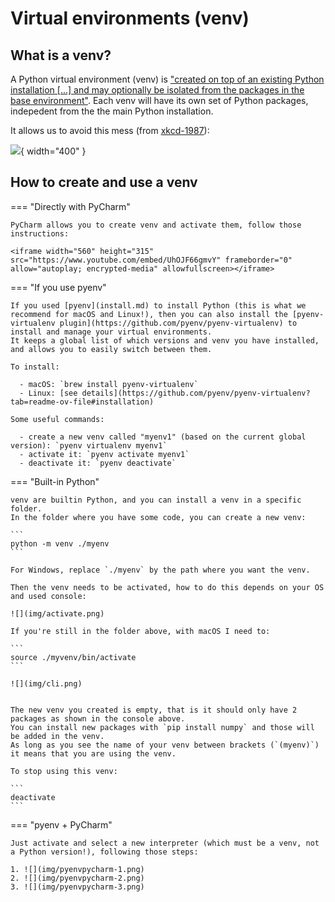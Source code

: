 
# Virtual environments (venv)

## What is a venv?

A Python virtual environment (venv) is ["created on top of an existing Python installation [...] and may optionally be isolated from the packages in the base environment"](https://docs.python.org/3/library/venv.html).
Each venv will have its own set of Python packages, indepedent from the the main Python installation.

It allows us to avoid this mess (from [xkcd-1987](https://xkcd.com/1987/)):

![](img/xkcd.png){ width="400" }


## How to create and use a venv

=== "Directly with PyCharm" 

    PyCharm allows you to create venv and activate them, follow those instructions:

    <iframe width="560" height="315" src="https://www.youtube.com/embed/UhOJF66gmvY" frameborder="0" allow="autoplay; encrypted-media" allowfullscreen></iframe>

=== "If you use pyenv"

    If you used [pyenv](install.md) to install Python (this is what we recommend for macOS and Linux!), then you can also install the [pyenv-virtualenv plugin](https://github.com/pyenv/pyenv-virtualenv) to install and manage your virtual environments.
    It keeps a global list of which versions and venv you have installed, and allows you to easily switch between them.

    To install:

      - macOS: `brew install pyenv-virtualenv`
      - Linux: [see details](https://github.com/pyenv/pyenv-virtualenv?tab=readme-ov-file#installation)

    Some useful commands:

      - create a new venv called "myenv1" (based on the current global version): `pyenv virtualenv myenv1`
      - activate it: `pyenv activate myenv1`
      - deactivate it: `pyenv deactivate`


=== "Built-in Python"

    venv are builtin Python, and you can install a venv in a specific folder.
    In the folder where you have some code, you can create a new venv:

    ```
    python -m venv ./myenv
    ```

    For Windows, replace `./myenv` by the path where you want the venv.

    Then the venv needs to be activated, how to do this depends on your OS and used console:

    ![](img/activate.png)

    If you're still in the folder above, with macOS I need to:

    ```
    source ./myvenv/bin/activate
    ```

    ![](img/cli.png)


    The new venv you created is empty, that is it should only have 2 packages as shown in the console above.
    You can install new packages with `pip install numpy` and those will be added in the venv.
    As long as you see the name of your venv between brackets (`(myenv)`) it means that you are using the venv.

    To stop using this venv:

    ```
    deactivate
    ```

=== "pyenv + PyCharm"

    Just activate and select a new interpreter (which must be a venv, not a Python version!), following those steps:

    1. ![](img/pyenvpycharm-1.png)
    2. ![](img/pyenvpycharm-2.png)
    3. ![](img/pyenvpycharm-3.png)




